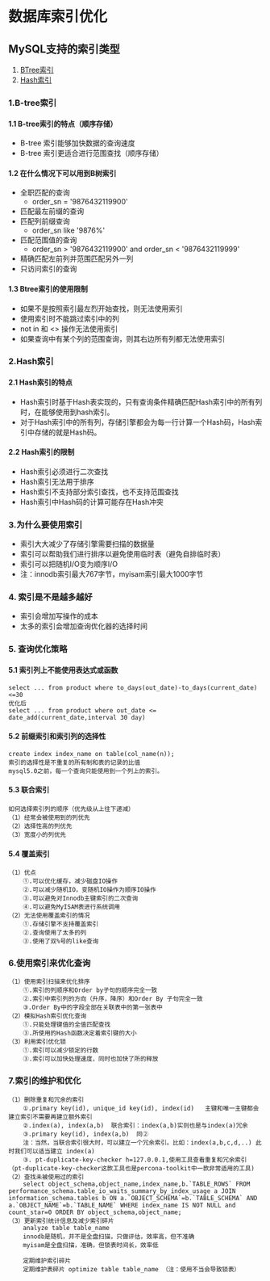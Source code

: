 # 数据库索引优化

## MySQL支持的索引类型

1. [BTree索引](#1B-tree索引)
2. [Hash索引](#2Hash索引)


### 1.B-tree索引

#### 1.1 B-tree索引的特点（顺序存储）

- B-tree 索引能够加快数据的查询速度
- B-tree 索引更适合进行范围查找（顺序存储）

#### 1.2 在什么情况下可以用到B树索引

- 全职匹配的查询
	- order_sn = '9876432119900'
- 匹配最左前缀的查询
- 匹配列前缀查询
	- order_sn like '9876%'
- 匹配范围值的查询
	- order_sn > '9876432119900' and order_sn < '9876432119999'
- 精确匹配左前列并范围匹配另外一列
- 只访问索引的查询

#### 1.3 Btree索引的使用限制

- 如果不是按照索引最左烈开始查找，则无法使用索引
- 使用索引时不能跳过索引中的列
- not in 和 <> 操作无法使用索引
- 如果查询中有某个列的范围查询，则其右边所有列都无法使用索引
 
### 2.Hash索引

#### 2.1 Hash索引的特点
- Hash索引时基于Hash表实现的，只有查询条件精确匹配Hash索引中的所有列时，在能够使用到hash索引。
- 对于Hash索引中的所有列，存储引擎都会为每一行计算一个Hash码，Hash索引中存储的就是Hash码。

#### 2.2 Hash索引的限制
- Hash索引必须进行二次查找
- Hash索引无法用于排序
- Hash索引不支持部分索引查找，也不支持范围查找
- Hash索引中Hash码的计算可能存在Hash冲突

### 3.为什么要使用索引

- 索引大大减少了存储引擎需要扫描的数据量
- 索引可以帮助我们进行排序以避免使用临时表（避免自排临时表）
- 索引可以把随机I/O变为顺序I/O
- 注：innodb索引最大767字节，myisam索引最大1000字节

### 4. 索引是不是越多越好

- 索引会增加写操作的成本
- 太多的索引会增加查询优化器的选择时间

### 5. 查询优化策略

#### 5.1 索引列上不能使用表达式或函数

	select ... from product where to_days(out_date)-to_days(current_date)<=30
	优化后
	select ... from product where out_date <= date_add(current_date,interval 30 day)

#### 5.2 前缀索引和索引列的选择性
	create index index_name on table(col_name(n));
	索引的选择性是不重复的所有制和表的记录的比值
	mysql5.0之前，每一个查询只能使用到一个列上的索引。


#### 5.3 联合索引
	如何选择索引列的顺序（优先级从上往下递减）
	（1）经常会被使用到的列优先
	（2）选择性高的列优先
	（3）宽度小的列优先

#### 5.4 覆盖索引
	（1）优点
		①.可以优化缓存，减少磁盘IO操作
		②.可以减少随机IO，变随机IO操作为顺序IO操作
		③.可以避免对Innodb主键索引的二次查询
		④.可以避免MyISAM表进行系统调用
	（2）无法使用覆盖索引的情况
		①.存储引擎不支持覆盖索引
		②.查询使用了太多的列
		③.使用了双%号的like查询

### 6.使用索引来优化查询
	（1）使用索引扫描来优化排序
		①.索引的列顺序和Order by子句的顺序完全一致
		②.索引中索引列的方向（升序，降序）和Order By 子句完全一致
		③.Order By中的字段全部在关联表中的第一张表中
	（2）模拟Hash索引优化查询
		①.只能处理键值的全值匹配查找
		③.所使用的Hash函数决定着索引键的大小
	（3）利用索引优化锁
		①.索引可以减少锁定的行数
		③.索引可以加快处理速度，同时也加快了所的释放

### 7.索引的维护和优化
	（1）删除重复和冗余的索引
		①.primary key(id), unique_id key(id), index(id)   主键和唯一主键都会建立索引不需要再建立额外索引
		②.index(a), index(a,b)  联合索引：index(a,b)实则也是与index(a)冗余
		③.primary key(id), index(a,b)  同②
		注：当然，当联合索引很大时，可以建立一个冗余索引。比如：index(a,b,c,d,..) 此时我们可以适当建立 index(a)
		③. pt-duplicate-key-checker h=127.0.0.1,使用工具查看重复和冗余索引（pt-duplicate-key-checker这款工具也是percona-toolkit中一款非常适用的工具)
	（2）查找未被使用过的索引
		select object_schema,object_name,index_name,b.`TABLE_ROWS` FROM performance_schema.table_io_waits_summary_by_index_usage a JOIN information_schema.tables b ON a.`OBJECT_SCHEMA`=b.`TABLE_SCHEMA` AND a.`OBJECT_NAME`=b.`TABLE_NAME` WHERE index_name IS NOT NULL and count_star=0 ORDER BY object_schema,object_name;
	（3）更新索引统计信息及减少索引碎片
		analyze table table_name
		innodb是随机，并不是全盘扫描，只做评估，效率高，但不准确
		myisam是全盘扫描，准确，但锁表时间长，效率低
		
		定期维护索引碎片
		定期维护表碎片 optimize table table_name （注：使用不当会导致锁表）
